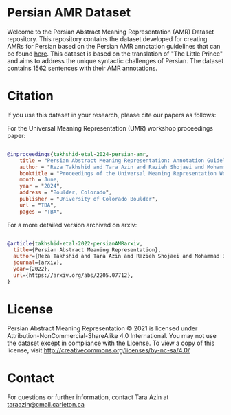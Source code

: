 # Persian AMR Dataset

Welcome to the Persian Abstract Meaning Representation (AMR) Dataset repository. This repository contains the dataset developed for creating AMRs for Persian based on the Persian AMR annotation guidelines that can be found [here](https://github.com/Persian-AMR/Annotation-Guidelines). This dataset is based on the translation of "The Little Prince" and aims to address the unique syntactic challenges of Persian. The dataset contains 1562 sentences with their AMR annotations.

# Citation
If you use this dataset in your research, please cite our papers as follows:

For the Universal Meaning Representation (UMR) workshop proceedings paper:


```bibtex

@inproceedings{takhshid-etal-2024-persian-amr,
    title = "Persian Abstract Meaning Representation: Annotation Guidelines and Gold Standard Dataset",
    author = "Reza Takhshid and Tara Azin and Razieh Shojaei and Mohammad Bahrani",
    booktitle = "Proceedings of the Universal Meaning Representation Workshop",
    month = June,
    year = "2024",
    address = "Boulder, Colorado",
    publisher = "University of Colorado Boulder",
    url = "TBA",
    pages = "TBA",

```
For a more detailed version archived on arxiv:

```bibtex

@article{takhshid-etal-2022-persianAMRarxiv,
  title={Persian Abstract Meaning Representation},
  author={Reza Takhshid and Tara Azin and Razieh Shojaei and Mohammad Bahrani},
  journal={arxiv},
  year={2022},
  url={https://arxiv.org/abs/2205.07712},
}
```

# License 
Persian Abstract Meaning Representation © 2021 is licensed under Attribution-NonCommercial-ShareAlike 4.0 International. You may not use the dataset except in compliance with the License. To view a copy of this license, visit http://creativecommons.org/licenses/by-nc-sa/4.0/

# Contact
For questions or further information, contact Tara Azin at [taraazin@cmail.carleton.ca](mailto:taraazin@cmail.carleton.ca)
